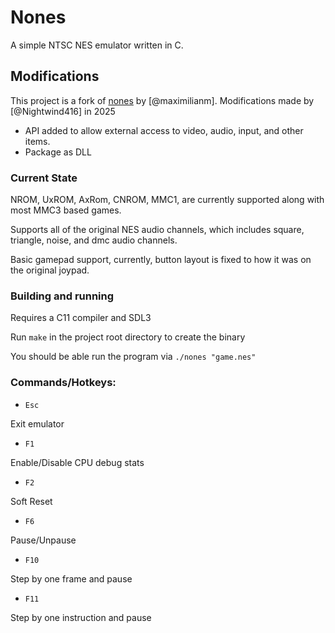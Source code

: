 # Nones

A simple NTSC NES emulator written in C.

## Modifications

This project is a fork of [nones](https://github.com/purpasmart96/nones) by [@maximilianm].
Modifications made by [@Nightwind416] in 2025

* API added to allow external access to video, audio, input, and other items.
* Package as DLL

### Current State

NROM, UxROM, AxRom, CNROM, MMC1, are currently supported along with most MMC3 based games.

Supports all of the original NES audio channels, which includes square, triangle, noise, and dmc audio channels.

Basic gamepad support, currently, button layout is fixed to how it was on the original joypad.

### Building and running

Requires a C11 compiler and SDL3

Run `make` in the project root directory to create the binary

You should be able run the program via `./nones "game.nes"`

### Commands/Hotkeys:

* `Esc`

Exit emulator

* `F1`

Enable/Disable CPU debug stats

* `F2`

Soft Reset

* `F6`

Pause/Unpause

* `F10`

Step by one frame and pause

* `F11`

Step by one instruction and pause
